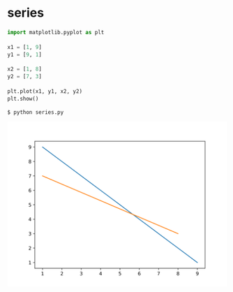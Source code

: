 # series
```python
import matplotlib.pyplot as plt

x1 = [1, 9]
y1 = [9, 1]

x2 = [1, 8]
y2 = [7, 3]

plt.plot(x1, y1, x2, y2)
plt.show()
```


```shell
$ python series.py
```


![](svg/series.svg)
